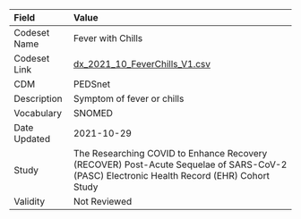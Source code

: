|Field        |Value                                                                                                                                    |
|:------------|:----------------------------------------------------------------------------------------------------------------------------------------|
|Codeset Name |Fever with Chills                                                                                                                        |
|Codeset Link |[dx_2021_10_FeverChills_V1.csv](https://github.com/PEDSnet/Variable-Dictionary/blob/main/conditions/dx_2021_10_FeverChills_V1.csv.csv)   |
|CDM          |PEDSnet                                                                                                                                  |
|Description  |Symptom of fever or chills                                                                                                               |
|Vocabulary   |SNOMED                                                                                                                                   |
|Date Updated |2021-10-29                                                                                                                               |
|Study        |The Researching COVID to Enhance Recovery (RECOVER) Post-Acute Sequelae of SARS-CoV-2 (PASC) Electronic Health Record (EHR) Cohort Study |
|Validity     |Not Reviewed                                                                                                                             |
